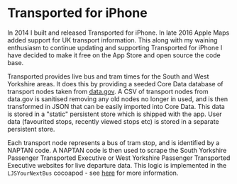 # Transported for iPhone

In 2014 I built and released Transported for iPhone. In late 2016 Apple Maps added support for UK transport information. This along with my waining enthusiasm to continue updating and supporting Transported for iPhone I have decided to make it free on the App Store and open source the code base.

Transported provides live bus and tram times for the South and West Yorkshire areas. It does this by providing a seeded Core Data database of transport nodes taken from [data.gov](http://data.gov.uk/dataset/naptan). A CSV of transport nodes from data.gov is sanitised removing any old nodes no longer in used, and is then transformed in JSON that can be easily imported into Core Data. This data is stored in a "static" persistent store which is shipped with the app. User data (favourited stops, recently viewed stops etc) is stored in a separate persistent store.

Each transport node represents a bus of tram stop, and is identified by a NAPTAN code. A NAPTAN code is then used to scrape the South Yorkshire Passenger Transported Executive or West Yorkshire Passenger Transported Executive websites for live departure data. This logic is implemented in the `LJSYourNextBus` cocoapod - see [here](https://github.com/lukestringer90/LJSYourNextBus) for more information.